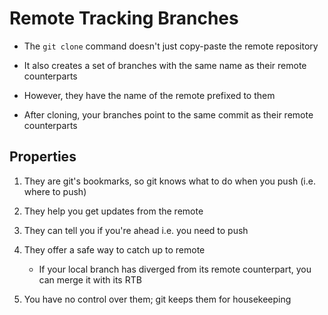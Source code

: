# Remote Tracking Branches

- The ```git clone``` command doesn't just copy-paste the remote repository

- It also creates a set of branches with the same name as their remote counterparts

- However, they have the name of the remote prefixed to them

- After cloning, your branches point to the same commit as their remote counterparts

## Properties

1. They are git's bookmarks, so git knows what to do when you push (i.e. where
to push)

2. They help you get updates from the remote

3. They can tell you if you're ahead i.e. you need to push

4. They offer a safe way to catch up to remote

    - If your local branch has diverged from its remote counterpart, you can merge
    it with its RTB

5. You have no control over them; git keeps them for housekeeping
